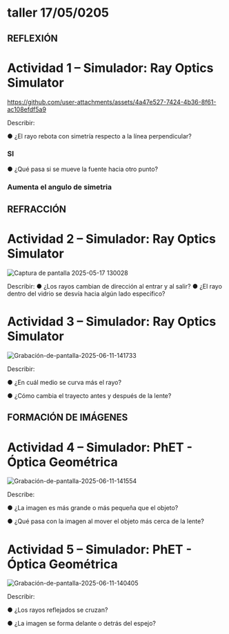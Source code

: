 # taller 17/05/0205


## REFLEXIÓN
# Actividad 1 – Simulador: Ray Optics Simulator
https://github.com/user-attachments/assets/4a47e527-7424-4b36-8f61-ac108efdf5a9

Describir:

● ¿El rayo rebota con simetría respecto a la línea perpendicular?

### SI

● ¿Qué pasa si se mueve la fuente hacia otro punto?
### Aumenta el angulo de simetria

## REFRACCIÓN
# Actividad 2 – Simulador: Ray Optics Simulator
![Captura de pantalla 2025-05-17 130028](https://github.com/user-attachments/assets/158e496e-9f7a-4b20-a87c-c2f3baaf2787)

Describir:
● ¿Los rayos cambian de dirección al entrar y al salir?
● ¿El rayo dentro del vidrio se desvía hacia algún lado específico?

# Actividad 3 – Simulador: Ray Optics Simulator


![Grabación-de-pantalla-2025-06-11-141733](https://github.com/user-attachments/assets/cb4af8e9-25cc-4a46-8257-6066974c56cc)

Describir:

● ¿En cuál medio se curva más el rayo?

● ¿Cómo cambia el trayecto antes y después de la lente?


## FORMACIÓN DE IMÁGENES
# Actividad 4 – Simulador: PhET - Óptica Geométrica

![Grabación-de-pantalla-2025-06-11-141554](https://github.com/user-attachments/assets/bb598c4d-cae3-4f5d-8439-9d65610f2c88)

Describe:

● ¿La imagen es más grande o más pequeña que el objeto?

● ¿Qué pasa con la imagen al mover el objeto más cerca de la lente?

# Actividad 5 – Simulador: PhET - Óptica Geométrica

![Grabación-de-pantalla-2025-06-11-140405](https://github.com/user-attachments/assets/5d5acbe3-4fba-4a14-ae47-0b1e6b464f00)

Describir:

● ¿Los rayos reflejados se cruzan?

● ¿La imagen se forma delante o detrás del espejo?
